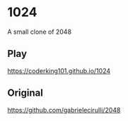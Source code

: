 # 1024
A small clone of 2048

## Play 
https://coderking101.github.io/1024

## Original
https://github.com/gabrielecirulli/2048

